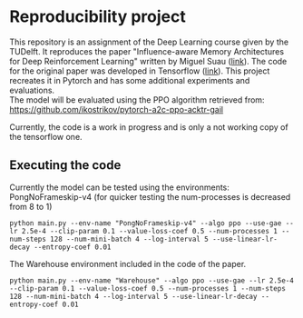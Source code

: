 # Reproducibility project
This repository is an assignment of the Deep Learning course given by the TUDelft.
It reproduces the paper "Influence-aware Memory Architectures for Deep Reinforcement Learning" written by Miguel Suau ([link](https://arxiv.org/abs/1911.07643)).
The code for the original paper was developed in Tensorflow ([link](https://github.com/INFLUENCEorg/influence-aware-memory)).  This project recreates it in Pytorch and has some additional experiments and evaluations.   
The model will be evaluated using the PPO algorithm retrieved from: https://github.com/ikostrikov/pytorch-a2c-ppo-acktr-gail

Currently, the code is a work in progress and is only a not working copy of the tensorflow one.

## Executing the code
Currently the model can be tested using the environments:  
PongNoFrameskip-v4 (for quicker testing the num-processes is decreased from 8 to 1)
```
python main.py --env-name "PongNoFrameskip-v4" --algo ppo --use-gae --lr 2.5e-4 --clip-param 0.1 --value-loss-coef 0.5 --num-processes 1 --num-steps 128 --num-mini-batch 4 --log-interval 5 --use-linear-lr-decay --entropy-coef 0.01
```
The Warehouse environment included in the code of the paper.
```
python main.py --env-name "Warehouse" --algo ppo --use-gae --lr 2.5e-4 --clip-param 0.1 --value-loss-coef 0.5 --num-processes 1 --num-steps 128 --num-mini-batch 4 --log-interval 5 --use-linear-lr-decay --entropy-coef 0.01
```